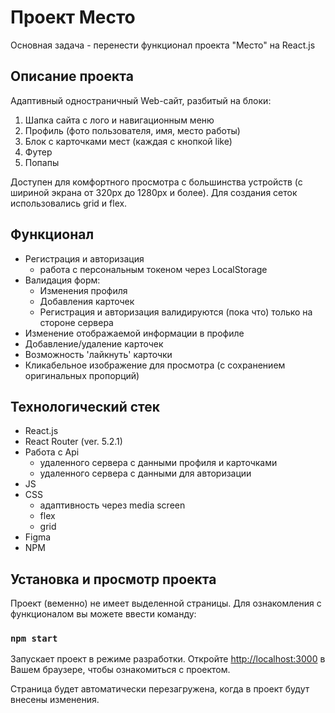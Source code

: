 # Проект Место

Основная задача - перенести функционал проекта "Место" на React.js

## Описание проекта

Адаптивный одностраничный Web-сайт, разбитый на блоки:

1. Шапка сайта с лого и навигационным меню 
2. Профиль (фото пользователя, имя, место работы)
3. Блок с карточками мест (каждая с кнопкой like)
4. Футер
5. Попапы

Доступен для комфортного просмотра с большинства устройств (с шириной экрана от 320px до 1280px и более). 
Для создания сеток использовались grid и flex.

## Функционал

* Регистрация и авторизация
  * работа с персональным токеном через LocalStorage
* Валидация форм:
  * Изменения профиля
  * Добавления карточек
  * Регистрация и авторизация валидируются (пока что) только на стороне сервера
* Изменение отображаемой информации в профиле
* Добавление/удаление карточек
* Возможность 'лайкнуть' карточки
* Кликабельное изображение для просмотра (с сохранением оригинальных пропорций) 

## Технологический стек

* React.js
* React Router (ver. 5.2.1)
* Работа с Api
  * удаленного сервера с данными профиля и карточками
  * удаленного сервера с данными для авторизации
* JS
* CSS
  * адаптивность через media screen
  * flex
  * grid
* Figma
* NPM



## Установка и просмотр проекта
Проект (веменно) не имеет выделенной страницы. Для ознакомления с функционалом 
вы можете ввести команду:

### `npm start`

Запускает проект в режиме разработки.
Откройте [http://localhost:3000](http://localhost:3000) в Вашем браузере, чтобы ознакомиться с проектом.

Страница будет автоматически перезагружена, когда в проект будут внесены изменения.

